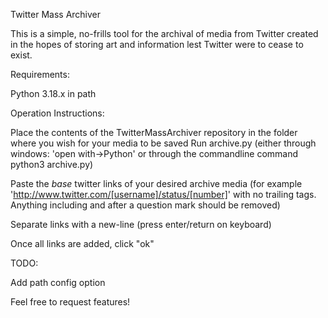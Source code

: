 Twitter Mass Archiver

This is a simple, no-frills tool for the archival of media from Twitter created in the hopes of storing art and information lest Twitter were to cease to exist.

Requirements:

Python 3.18.x in path


Operation Instructions:

Place the contents of the TwitterMassArchiver repository in the folder where you wish for your media to be saved
Run archive.py (either through windows: 'open with->Python' or through the commandline command python3 archive.py)

Paste the *base* twitter links of your desired archive media (for example 'http://www.twitter.com/[username]/status/[number]' with no trailing tags. Anything including and after a question mark should be removed)

Separate links with a new-line (press enter/return on keyboard)

Once all links are added, click "ok"





TODO: 

Add path config option


Feel free to request features!
